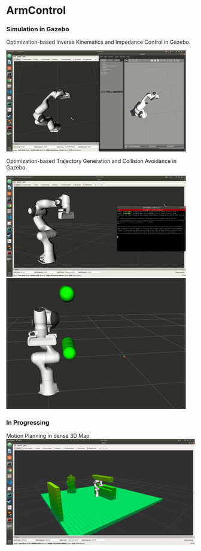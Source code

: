 # ArmControl

 ### Simulation in Gazebo
Optimization-based Inverse Kinematics and Impedance Control in Gazebo.  

![detecion](gif/ik.gif)  

Optimization-based Trajectory Generation and Collision Avoidance in Gazebo.  

![detecion](gif/tg.gif)   ![detecion](gif/avoid.gif)  

 ### In Progressing
Motion Planning in dense 3D Map
![detecion](gif/3denv.png)  
